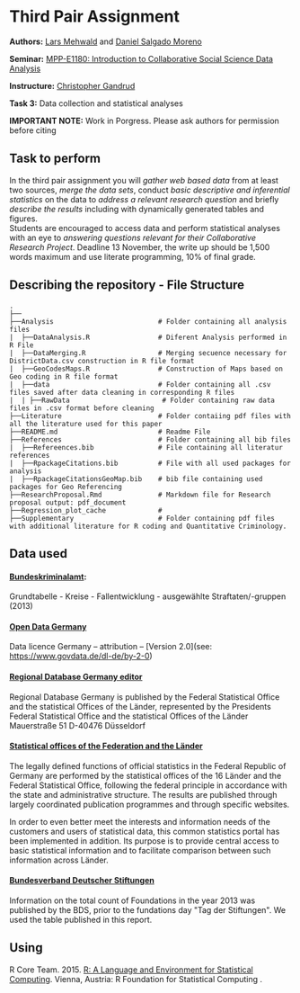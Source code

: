 # Third Pair Assignment
**Authors:** [Lars Mehwald](https://github.com/LarsMehwald) and [Daniel Salgado Moreno](https://github.com/dsalgadom)

**Seminar:** [MPP-E1180: Introduction to Collaborative Social Science Data   Analysis](https://github.com/HertieDataScience/SyllabusAndLectures)

**Instructure:** [Christopher Gandrud](https://github.com/christophergandrud)

**Task 3:** Data collection and statistical analyses 

**IMPORTANT NOTE:** Work in Porgress. Please ask authors for permission before citing   

## Task to perform
In the third pair assignment you will *gather web based data* from at least two sources, *merge the data sets*, conduct *basic descriptive and inferential statistics* on the data to *address a relevant research question* and briefly *describe the results* including with dynamically generated tables and figures.  
Students are encouraged to access data and perform statistical analyses with an eye to *answering questions relevant for their Collaborative Research Project*. Deadline 13 November, the write up should be 1,500 words maximum and use literate programming, 10% of final grade.

## Describing the repository - File Structure
    .
    ├──
    ├──Analysis                          # Folder containing all analysis files
    |  ├──DataAnalysis.R                 # Diferent Analysis performed in R File
    |  ├──DataMerging.R                  # Merging secuence necessary for DistrictData.csv construction in R file format
    |  ├──GeoCodesMaps.R                 # Construction of Maps based on Geo coding in R file format
    |  ├──data                           # Folder containing all .csv files saved after data cleaning in corresponding R files
    |  | ├──RawData                       # Folder containing raw data files in .csv format before cleaning 
    ├──Literature                        # Folder contaiing pdf files with all the literature used for this paper
    ├──README.md                         # Readme File
    ├──References                        # Folder containing all bib files
    |  ├──Refereences.bib                # File containing all literatur references
    |  ├──RpackageCitations.bib          # File with all used packages for analysis
    |  ├──RpackageCitationsGeoMap.bib    # bib file containing used packages for Geo Referencing
    ├──ResearchProposal.Rmd              # Markdown file for Research proposal output: pdf_document
    ├──Regression_plot_cache             #
    ├──Supplementary                     # Folder containing pdf files with additional literature for R coding and Quantitative Criminology. 

## Data used 
#### [Bundeskriminalamt](http://www.bka.de/SharedDocs/Downloads/DE/Publikationen/PolizeilicheKriminalstatistik/2014/BKATabellen/FaelleLaenderKreiseStaedte/tb01__FaelleGrundtabelleKreiseFallentwicklung__csv,templateId=raw,property=publicationFile.csv/tb01__FaelleGrundtabelleKreiseFallentwicklung__csv.csv): 
Grundtabelle - Kreise - Fallentwicklung - ausgewählte Straftaten/-gruppen (2013)

#### [Open Data Germany](https://www.govdata.de)  

Data licence Germany – attribution – [Version 2.0](see: https://www.govdata.de/dl-de/by-2-0)

#### [Regional Database Germany editor](https://www.regionalstatistik.de/genesis/online)
Regional Database Germany is published by the Federal Statistical Office and the statistical Offices of the Länder,
represented by the Presidents
Federal Statistical Office and the statistical Offices of the Länder
Mauerstraße 51
D-40476 Düsseldorf   

#### [Statistical offices of the Federation and the Länder](http://www.statistikportal.de/Statistik-Portal/en/)

The legally defined functions of official statistics in the Federal Republic of Germany are performed by the statistical offices of the 16 Länder and the Federal Statistical Office, following the federal principle in accordance with the state and administrative structure. The results are published through largely coordinated publication programmes and through specific websites.

In order to even better meet the interests and information needs of the customers and users of statistical data, this common statistics portal has been implemented in addition. Its purpose is to provide central access to basic statistical information and to facilitate comparison between such information across Länder.

#### [Bundesverband Deutscher Stiftungen](http://www.stiftungen.org/uploads/tx_leonhardtdyncontent/downloads/BvDS_Stiftungsdichte_in_den_Landkreisen_2013_11.pdf)
Information on the total count of Foundations in the year 2013 was published by the BDS, prior to the fundations day "Tag der Stiftungen". We used the table published in this report. 

## Using 
R Core Team. 2015. [R: A Language and Environment for Statistical Computing](https://www.R-project.org/). Vienna, Austria: R Foundation for Statistical Computing . 


